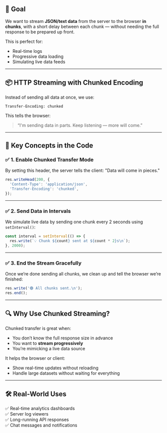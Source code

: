 ## 🎯 Goal

We want to stream **JSON/text data** from the server to the browser **in chunks**, with a short delay between each chunk — without needing the full response to be prepared up front.

This is perfect for:
- Real-time logs
- Progressive data loading
- Simulating live data feeds

---

## 📦 HTTP Streaming with Chunked Encoding

Instead of sending all data at once, we use:

```http
Transfer-Encoding: chunked
```

This tells the browser:

> “I'm sending data in parts. Keep listening — more will come.”

---

## 🧠 Key Concepts in the Code

### ✅ 1. Enable Chunked Transfer Mode

By setting this header, the server tells the client: "Data will come in pieces."

```js
res.writeHead(200, {
  'Content-Type': 'application/json',
  'Transfer-Encoding': 'chunked',
});
```

---

### ✅ 2. Send Data in Intervals

We simulate live data by sending one chunk every 2 seconds using `setInterval()`:

```js
const interval = setInterval(() => {
  res.write(`💡 Chunk ${count} sent at ${count * 2}s\n`);
}, 2000);
```

---

### ✅ 3. End the Stream Gracefully

Once we’re done sending all chunks, we clean up and tell the browser we’re finished:

```js
res.write('🟢 All chunks sent.\n');
res.end();
```

---

## 🔍 Why Use Chunked Streaming?

Chunked transfer is great when:
- You don’t know the full response size in advance
- You want to **stream progressively**
- You’re mimicking a live data source

It helps the browser or client:
- Show real-time updates without reloading
- Handle large datasets without waiting for everything

---

## 🛠️ Real-World Uses

✅ Real-time analytics dashboards  
✅ Server log viewers  
✅ Long-running API responses  
✅ Chat messages and notifications  